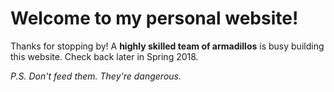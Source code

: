 # Welcome to my personal website!

Thanks for stopping by! A **highly skilled team of armadillos** is busy building this website. Check back later in Spring 2018.


*P.S. Don't feed them. They're dangerous.*
